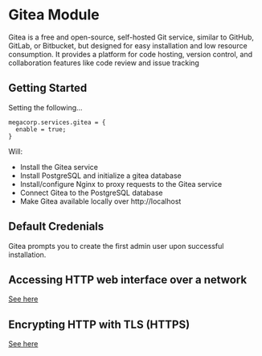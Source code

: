 # Gitea Module
Gitea is a free and open-source, self-hosted Git service, similar to GitHub, GitLab, or Bitbucket, but designed for easy installation and low resource consumption. It provides a platform for code hosting, version control, and collaboration features like code review and issue tracking

## Getting Started
Setting the following...
```
megacorp.services.gitea = {
  enable = true;
}
```
Will:
- Install the Gitea service
- Install PostgreSQL and initialize a gitea database
- Install/configure Nginx to proxy requests to the Gitea service
- Connect Gitea to the PostgreSQL database
- Make Gitea available locally over http://localhost

## Default Credenials
Gitea prompts you to create the first admin user upon successful installation.

## Accessing HTTP web interface over a network
[See here](https://github.com/rapture-mc/mgc-nixos/tree/main/docs/making-services-accessible-via-network.md)

## Encrypting HTTP with TLS (HTTPS)
[See here](https://github.com/rapture-mc/mgc-nixos/tree/main/modules/_shared/nginx)
